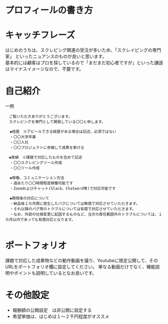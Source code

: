 プロフィールの書き方
====

# キャッチフレーズ
はじめのうちは、スクレピング関連の受注が多いため、「スクレイピングの専門家」
といったニュアンスのものが良いと思います。<BR>
基本的には顧客はプロを探しているので「まだまだ初心者ですが」といった謙遜はマイナスイメージなので、不要です。

# 自己紹介
一例
```
　ご覧いただきありがとうございます。
　スクレピングを専門として開発している〇〇と申します。
  
  ◆経歴　※アピールできる経歴がある場合は記述。必須ではない
  ・〇〇大学卒業
  ・〇〇入社
  ・〇〇プロジェクトに参画して成果を挙げる
  
　◆実績　※課題で対応したものを含めて記述
  ・〇〇スクレピングツール作成
  ・〇〇ツール作成
  
  ◆稼働、コミュニケーション方法
  ・週あたり〇〇時間程度稼働可能です
  ・Zoomおよびチャット(Slack、Chatword等)で対応可能です
  
  ◆開発後の対応について
  ・納品後１カ月間に発生したバグについては無償で対応させていただきます。
  ・それ以降のバグ等のトラブルについては有償で対応させていただきます。
  ・なお、外部の仕様変更に起因するものなど、当方の責任範囲外のトラブルについては、１カ月以内であっても有償対応となります。
  
```
# ポートフォリオ
課題で対応した成果物などの動作動画を撮り、Youtubeに限定公開して、そのURLをポートフォリオ欄に設定してください。
単なる動画だけでなく、機能説明やポイントも説明しているとなお良いです。

# その他設定
- 報酬額の公開設定　は非公開に設定する
- 希望単価は、はじめは１～２千円程度がオススメ
